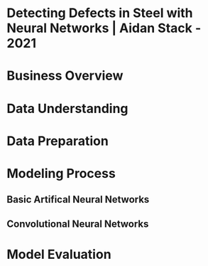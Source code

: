 #  Detecting Defects in Steel with Neural Networks  |  Aidan Stack - 2021


# Business Overview 

# Data Understanding 

# Data Preparation 

# Modeling Process

  ## Basic Artifical Neural Networks

  ## Convolutional Neural Networks 

# Model Evaluation 
